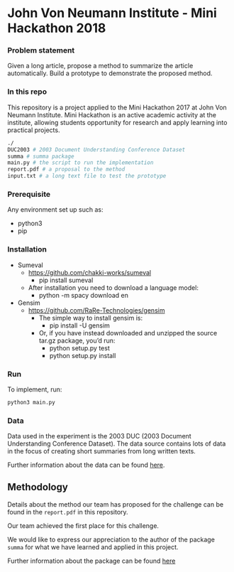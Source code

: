 # John Von Neumann Institute - Mini Hackathon 2018

### Problem statement

Given a long article, propose a method to summarize the article automatically. Build a prototype to demonstrate the proposed method.

### In this repo

This repository is a project applied to the Mini Hackathon 2017 at John Von Neumann Institute. Mini Hackathon is an active academic activity at the institute, allowing students opportunity for research and apply learning into practical projects.

```bash
./
DUC2003 # 2003 Document Understanding Conference Dataset
summa # summa package 
main.py # the script to run the implementation
report.pdf # a proposal to the method 
input.txt # a long text file to test the prototype
```

### Prerequisite

Any environment set up such as:

- python3
- pip

### Installation

- Sumeval
  - https://github.com/chakki-works/sumeval
    - pip install sumeval
  - After installation you need to download a language model:
    - python -m spacy download en
- Gensim
  - https://github.com/RaRe-Technologies/gensim
    - The simple way to install gensim is:
      - pip install -U gensim
    - Or, if you have instead downloaded and unzipped the source tar.gz package, you’d run:
      - python setup.py test
      - python setup.py install

### Run

To implement, run:

```bash
python3 main.py
```

### Data

Data used in the experiment is the 2003 DUC (2003 Document Understanding Conference Dataset). The data source contains lots of data in the focus of creating short summaries from long written texts. 

Further information about the data can be found [here](<https://duc.nist.gov/duc2003/tasks.html>).

## Methodology 

Details about the method our team has proposed for the challenge can be found in the `report.pdf` in this repository. 

Our team achieved the first place for this challenge. 

We would like to express our appreciation to the author of the package `summa` for what we have learned and applied in this project. 

Further information about the package can be found [here](<https://github.com/summanlp/textrank>) 

